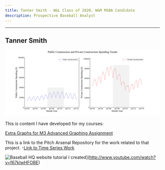 ```yaml
---
title: Tanner Smith - W&L Class of 2020, W&M MSBA Candidate
description: Prospective Baseball Analyst
---
```


---
Tanner Smith
---

![Example graph in Time Decomposition Assignment](pictures/PublicvPrivateConst.jpg)

This is content I have developed for my courses:

[Extra Graphs for M3 Advanced Graphing Assignment](/timeseries/index.md)

This is a link to the Pitch Arsenal Repository for the work related to that project.
-[Link to Time Series Work](https://github.com/TJSWLWM/TJSWLWM.github.io/tree/main/timeseries)

![Baseball HQ website tutorial I created](https://img.youtube.com/v1/f67kIwHFOBE/0.jpeg)](http://www.youtube.com/watch?v=f67kIwHFOBE)
